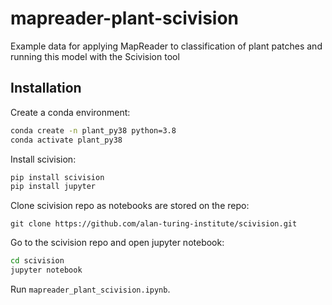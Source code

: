 # mapreader-plant-scivision
Example data for applying MapReader to classification of plant patches and running this model with the Scivision tool

## Installation

Create a conda environment:

```bash
conda create -n plant_py38 python=3.8
conda activate plant_py38
```

Install scivision:

```bash
pip install scivision
pip install jupyter
```

Clone scivision repo as notebooks are stored on the repo:

```
git clone https://github.com/alan-turing-institute/scivision.git
```

Go to the scivision repo and open jupyter notebook:

```bash
cd scivision
jupyter notebook
```

Run `mapreader_plant_scivision.ipynb`.
